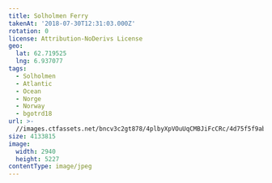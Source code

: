 ```yaml
---
title: Solholmen Ferry
takenAt: '2018-07-30T12:31:03.000Z'
rotation: 0
license: Attribution-NoDerivs License
geo:
  lat: 62.719525
  lng: 6.937077
tags:
  - Solholmen
  - Atlantic
  - Ocean
  - Norge
  - Norway
  - bgotrd18
url: >-
  //images.ctfassets.net/bncv3c2gt878/4plbyXpVOuUqCMBJiFcCRc/4d75f5f9ab6d3a5ce0fea9de2f7c8f4a/solholmen-ferry_42955687665_o
size: 4133815
image:
  width: 2940
  height: 5227
contentType: image/jpeg
---
```


